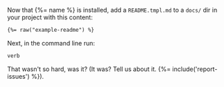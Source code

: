 Now that {%= name %} is installed, add a `README.tmpl.md` to a `docs/` dir in your project with this content:

```markdown
{%= raw("example-readme") %}
```

Next, in the command line run:

```bash
verb
```

That wasn't so hard, was it? (It was? Tell us about it. {%= include('report-issues') %}).